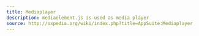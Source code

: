 ```yaml
---
title: Mediaplayer
description: mediaelement.js is used as media player
source: http://oxpedia.org/wiki/index.php?title=AppSuite:Mediaplayer
---
```

